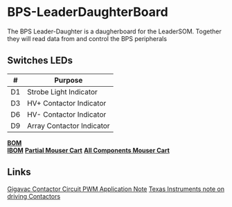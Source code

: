 # BPS-LeaderDaughterBoard

The BPS Leader-Daughter is a daugherboard for the LeaderSOM. Together they will read data from and control the BPS peripherals

## Switches LEDs
| # | Purpose |
| - | - |
| D1  | Strobe Light Indicator |
| D3  | HV+ Contactor Indicator |
| D6  | HV- Contactor Indicator |
| D9  | Array Contactor Indicator |

[**BOM**](BOM/BPS-LeaderDaughterBOM.xls)  
[**IBOM**](BOM/ibom.html)
[**Partial Mouser Cart**](https://www.mouser.com/ProjectManager/ProjectDetail.aspx?AccessID=2f994263ce7)
[**All Components Mouser Cart**](https://www.mouser.com/ProjectManager/ProjectDetail.aspx?AccessID=f3b4372aef)


## Links
[Gigavac Contactor Circuit PWM Application Note](https://sensata.com/sites/default/files/a/Sensata-gigavac-driving-contactors-with-external-pwm-app-note.pdf)
[Texas Instruments note on driving Contactors](https://www.ti.com/lit/wp/slvaf35/slvaf35.pdf?ts=1699022514322&ref_url=https%253A%252F%252Fwww.google.com%252F)